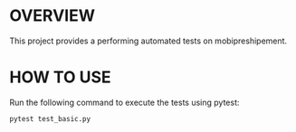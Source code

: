 # OVERVIEW

This project provides a performing automated tests on mobipreshipement.

# HOW TO USE

Run the following command to execute the tests using pytest:
   
   ```bash
   pytest test_basic.py
